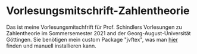 # Vorlesungsmitschrift-Zahlentheorie

Das ist meine Vorlesungsmitschfrift für Prof. Schindlers Vorlesungen zu Zahlentheorie im Sommersemester 2021 and der Georg-August-Universität Göttingen. Sie benötigen mein custom Package "jvftex", was man [hier](https://github.com/vonfalkenstein/jvftex) finden und manuell installieren kann.
